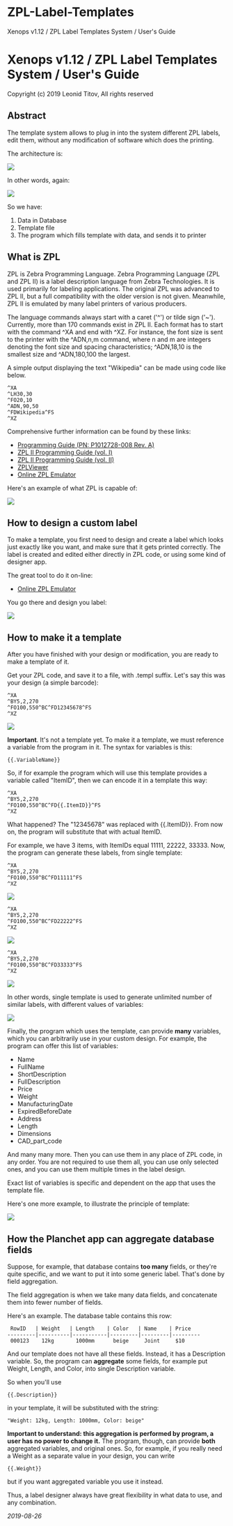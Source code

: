 # ZPL-Label-Templates
Xenops v1.12 / ZPL Label Templates System / User's Guide

# Xenops v1.12 / ZPL Label Templates System / User's Guide

Copyright (c) 2019 Leonid Titov, All rights reserved

## Abstract

The template system allows to plug in into the system different ZPL labels, edit them,
without any modification of software which does the printing.

The architecture is:

![](draw1.png)

In other words, again:

![](draw2.png)

So we have:

1. Data in Database
2. Template file
3. The program which fills template with data, and sends it to printer

## What is ZPL

ZPL is Zebra Programming Language. Zebra Programming Language (ZPL and ZPL II) is a label
description language from Zebra Technologies. It is used primarily for labeling applications.
The original ZPL was advanced to ZPL II, but a full compatibility with the older version is not given.
Meanwhile, ZPL II is emulated by many label printers of various producers.

The language commands always start with a caret ('^') or tilde sign ('~'). Currently, more than
170 commands exist in ZPL II. Each format has to start with the command ^XA and end with ^XZ.
For instance, the font size is sent to the printer with the ^ADN,n,m command, where n and m are
integers denoting the font size and spacing characteristics; ^ADN,18,10 is the smallest size and
^ADN,180,100 the largest.

A simple output displaying the text "Wikipedia" can be made using code like below.

	^XA
	^LH30,30
	^FO20,10
	^ADN,90,50
	^FDWikipedia^FS
	^XZ

Comprehensive further information can be found by these links:

* [Programming Guide (PN: P1012728-008 Rev. A)](https://www.zebra.com/content/dam/zebra/manuals/printers/common/programming/zpl-zbi2-pm-en.pdf)
* [ZPL II Programming Guide (vol. I)](http://www.tracerplus.com/kb/Manuals/ZPL_Vol1.pdf)
* [ZPL II Programming Guide (vol. II)](http://www.tracerplus.com/kb/Manuals/ZPL_Vol2.pdf)
* [ZPLViewer](http://zplviewer.sourceforge.net/)
* [Online ZPL Emulator](http://labelary.com/viewer.html)

Here's an example of what ZPL is capable of:

![](image052.png)


## How to design a custom label

To make a template, you first need to design and create a label which looks just exactly like you want,
and make sure that it gets printed correctly. The label is created and edited either directly in ZPL code,
or using some kind of designer app.

The great tool to do it on-line:

* [Online ZPL Emulator](http://labelary.com/viewer.html)

You go there and design you label:

![](labelary-viewer.png)


## How to make it a template

After you have finished with your design or modification, you are ready to make a template of it.

Get your ZPL code, and save it to a file, with .templ suffix. Let's say this was your design (a simple barcode):

	^XA
	^BY5,2,270
	^FO100,550^BC^FD12345678^FS
	^XZ

![](bc1.png)

__Important__.
It's not a template yet. To make it a template, we must reference a variable from the program in it.
The syntax for variables is this:

	{{.VariableName}}
	
So, if for example the program which will use this template provides a variable called "ItemID", then
we can encode it in a template this way:

	^XA
	^BY5,2,270
	^FO100,550^BC^FD{{.ItemID}}^FS
	^XZ

What happened? The "12345678" was replaced with {{.ItemID}}. From now on, the program will substitute
that with actual ItemID.

For example, we have 3 items, with ItemIDs equal 11111, 22222, 33333. Now, the program can generate these
labels, from single template:

	^XA
	^BY5,2,270
	^FO100,550^BC^FD11111^FS
	^XZ

![](bc2.png)

	^XA
	^BY5,2,270
	^FO100,550^BC^FD22222^FS
	^XZ

![](bc3.png)

	^XA
	^BY5,2,270
	^FO100,550^BC^FD33333^FS
	^XZ

![](bc4.png)

	
In other words, single template is used to generate unlimited number of similar labels, with different values
of variables:

![](draw3.png)

Finally, the program which uses the template, can provide __many__ variables, which you can arbitrarily use
in your custom design. For example, the program can offer this list of variables:

* Name
* FullName
* ShortDescription
* FullDescription
* Price
* Weight
* ManufacturingDate
* ExpiredBeforeDate
* Address
* Length
* Dimensions
* CAD_part_code

And many many more. Then you can use them in any place of ZPL code, in any order. You are not required to use them all,
you can use only selected ones, and you can use them multiple times in the label design.

Exact list of variables is specific and dependent on the app that uses the template file.

Here's one more example, to illustrate the principle of template:

![](draw4.png)


## How the Planchet app can aggregate database fields

Suppose, for example, that database contains __too many__ fields, or they're quite
specific, and we want to put it into some generic label. That's done by field aggregation.

The field aggregation is when we take many data fields, and concatenate them into fewer number
of fields.

Here's an example. The database table contains this row:

	 RowID   | Weight   | Length    | Color   | Name    | Price
	---------|----------|-----------|---------|---------|---------
	 000123    12kg       1000mm      beige     Joint     $10

And our template does not have all these fields. Instead, it has a Description
variable. So, the program can __aggregate__ some fields, for example put
Weight, Length, and Color, into single Description variable.

So when you'll use

	{{.Description}}
	
in your template, it will be substituted with the string:

	"Weight: 12kg, Length: 1000mm, Color: beige"

__Important to understand: this aggregation is performed by program, a user has no
power to change it.__ The program, though, can provide __both__ aggregated variables,
and original ones. So, for example, if you really need a Weight as a separate value in your design,
you can write

	{{.Weight}}

but if you want aggregated variable you use it instead.

Thus, a label designer always have great flexibility in what data to use, and any combination.



_2019-08-26_
